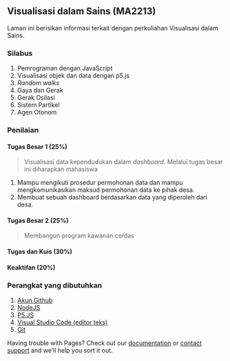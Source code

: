 ## Visualisasi dalam Sains (MA2213)

Laman ini berisikan informasi terkait dengan perkuliahan Visualisasi dalam Sains.

### Silabus
1. Pemrograman dengan JavaScript
2. Visualisasi objek dan data dengan p5.js
3. _Random walks_
4. Gaya dan Gerak
5. Gerak Osilasi
6. Sistem Partikel
7. Agen Otonom

### Penilaian
#### Tugas Besar 1 (25%) 
> Visualisasi data kependudukan dalam _dashboard_. Melalui tugas besar ini diharapkan mahasiswa 
1. Mampu mengikuti prosedur permohonan data dan mampu mengkomunikasikan maksud permohonan data ke pihak desa.
2. Membuat sebuah dashboard berdasarkan data yang diperoleh dari desa.
 
#### Tugas Besar 2 (25%)
> Membangun program kawanan cerdas
#### Tugas dan Kuis (30%)
#### Keaktifan (20%)

### Perangkat yang dibutuhkan

1. [Akun Github](https://github.com/signup?ref_cta=Sign+up&ref_loc=header+logged+out&ref_page=%2F&source=header-home)
2. [NodeJS](https://nodejs.org/en/download/)
3. [P5.JS](https://p5js.org/download/)
4. [Visual Studio Code (editor teks)](https://code.visualstudio.com)
6. [Git](https://git-scm.com/download/win)



Having trouble with Pages? Check out our [documentation](https://docs.github.com/categories/github-pages-basics/) or [contact support](https://support.github.com/contact) and we’ll help you sort it out.
